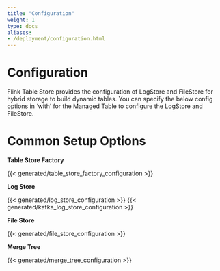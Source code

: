 ```yaml
---
title: "Configuration"
weight: 1
type: docs
aliases:
- /deployment/configuration.html
---
```

<!--
Licensed to the Apache Software Foundation (ASF) under one
or more contributor license agreements.  See the NOTICE file
distributed with this work for additional information
regarding copyright ownership.  The ASF licenses this file
to you under the Apache License, Version 2.0 (the
"License"); you may not use this file except in compliance
with the License.  You may obtain a copy of the License at

  http://www.apache.org/licenses/LICENSE-2.0

Unless required by applicable law or agreed to in writing,
software distributed under the License is distributed on an
"AS IS" BASIS, WITHOUT WARRANTIES OR CONDITIONS OF ANY
KIND, either express or implied.  See the License for the
specific language governing permissions and limitations
under the License.
-->

# Configuration

Flink Table Store provides the configuration of LogStore and FileStore for hybrid storage to build dynamic tables.
You can specify the below config options in ‘with’ for the Managed Table to configure the LogStore and FileStore. 

# Common Setup Options

**Table Store Factory**

{{< generated/table_store_factory_configuration >}}

**Log Store**

{{< generated/log_store_configuration >}}
{{< generated/kafka_log_store_configuration >}}

**File Store**

{{< generated/file_store_configuration >}}

**Merge Tree**

{{< generated/merge_tree_configuration >}}
